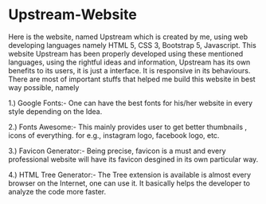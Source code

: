 # Upstream-Website
Here is the website, named Upstream which is created by me, using web developing languages namely HTML 5, CSS 3, Bootstrap 5, Javascript. This website Upstream has been properly developed using these mentioned languages, using the rightful ideas and information, Upstream has its own benefits to its users, it is just a interface. It is responsive in its behaviours. There are most of important stuffs that helped me build this website in best way possible, namely

1.) Google Fonts:- One can have the best fonts for his/her website in every style depending on the Idea.

2.) Fonts Awesome:- This mainly provides user to get better thumbnails , icons of everything. for e.g., instagram logo, facebook logo, etc.

3.) Favicon Generator:- Being precise, favicon is a must and every professional website will have its favicon desgined in its own particular way.

4.) HTML Tree Generator:- The Tree extension is available is almost every browser on the Internet, one can use it. It basically helps the developer to analyze the code more faster.

